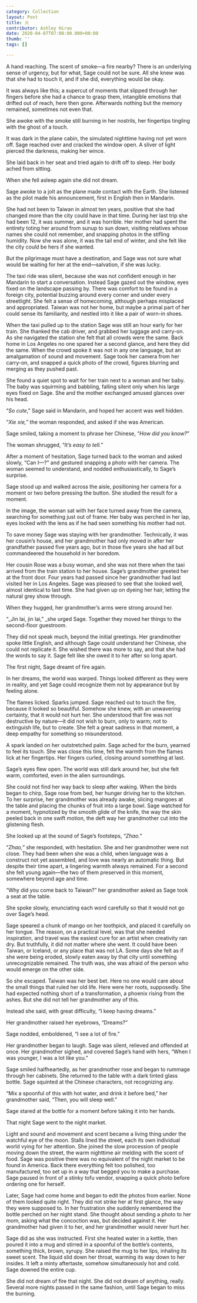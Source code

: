 ```yaml
---
category: Collection
layout: Post
title: 火
contributor: Ashley Hirao
date: 2020-04-07T07:00:00.000+00:00
thumb: ''
tags: []

---
```

A hand reaching. The scent of smoke—a fire nearby? There is an underlying sense of urgency, but for what, Sage could not be sure. All she knew was that she had to touch it, and if she did, everything would be okay.

It was always like this; a supercut of moments that slipped through her fingers before she had a chance to grasp them, intangible emotions that drifted out of reach, here then gone. Afterwards nothing but the memory remained, sometimes not even that.

She awoke with the smoke still burning in her nostrils, her fingertips tingling with the ghost of a touch.

It was dark in the plane cabin, the simulated nighttime having not yet worn off. Sage reached over and cracked the window open. A sliver of light pierced the darkness, making her wince.

She laid back in her seat and tried again to drift off to sleep. Her body ached from sitting.

When she fell asleep again she did not dream.

Sage awoke to a jolt as the plane made contact with the Earth. She listened as the pilot made his announcement, first in English then in Mandarin.

She had not been to Taiwan in almost ten years, positive that she had changed more than the city could have in that time. During her last trip she had been 12, it was summer, and it was horrible. Her mother had spent the entirety toting her around from sunup to sun down, visiting relatives whose names she could not remember, and snapping photos in the stifling humidity. Now she was alone, it was the tail end of winter, and she felt like the city could be hers if she wanted.

But the pilgrimage must have a destination, and Sage was not sure what would be waiting for her at the end—salvation, if she was lucky.

The taxi ride was silent, because she was not confident enough in her Mandarin to start a conversation. Instead Sage gazed out the window, eyes fixed on the landscape passing by. There was comfort to be found in a foreign city, potential buzzing around every corner and under every streetlight. She felt a sense of homecoming, although perhaps misplaced and appropriated. Taiwan was not her home, but maybe a primal part of her could sense its familiarity, and nestled into it like a pair of worn-in shoes.

When the taxi pulled up to the station Sage was still an hour early for her train. She thanked the cab driver, and grabbed her luggage and carry-on. As she navigated the station she felt that all crowds were the same. Back home in Los Angeles no one spared her a second glance, and here they did the same. When the crowd spoke it was not in any one language, but an amalgamation of sound and movement. Sage took her camera from her carry-on, and snapped a quick photo of the crowd, figures blurring and merging as they pushed past.

She found a quiet spot to wait for her train next to a woman and her baby. The baby was squirming and babbling, falling silent only when his large eyes fixed on Sage. She and the mother exchanged amused glances over his head.

“​_So cute​_,” Sage said in Mandarin, and hoped her accent was well hidden.

“​_Xie xie,​_” the woman responded, and asked if she was American.

Sage smiled, taking a moment to phrase her Chinese, “​_How did you know?​_”

The woman shrugged, “​_It’s easy to tell.​_”

After a moment of hesitation, Sage turned back to the woman and asked slowly, “Can I—?” and gestured snapping a photo with her camera. The woman seemed to understand, and nodded enthusiastically, to Sage’s surprise.

Sage stood up and walked across the aisle, positioning her camera for a moment or two before pressing the button. She studied the result for a moment.

In the image, the woman sat with her face turned away from the camera, searching for something just out of frame. Her baby was perched in her lap, eyes locked with the lens as if he had seen something his mother had not.

To save money Sage was staying with her grandmother. Technically, it was her cousin’s house, and her grandmother had only moved in after her grandfather passed five years ago, but in those five years she had all but commandeered the household in her boredom.

Her cousin Rose was a busy woman, and she was not there when the taxi arrived from the train station to her house. Sage’s grandmother greeted her at the front door. Four years had passed since her grandmother had last visited her in Los Angeles. Sage was pleased to see that she looked well, almost identical to last time. She had given up on dyeing her hair, letting the natural grey show through.

When they hugged, her grandmother’s arms were strong around her.

“​_Jin lai, jin lai,” ​_she urged Sage. Together they moved her things to the second-floor guestroom.

They did not speak much, beyond the initial greetings. Her grandmother spoke little English, and although Sage could understand her Chinese, she could not replicate it. She wished there was more to say, and that she had the words to say it. Sage felt like she owed it to her after so long apart.

The first night, Sage dreamt of fire again.

In her dreams, the world was warped. Things looked different as they were in reality, and yet Sage could recognize them not by appearance but by feeling alone.

The flames licked. Sparks jumped. Sage reached out to touch the fire, because it looked so beautiful. Somehow she knew, with an unwavering certainty, that it would not hurt her. She understood that fire was not destructive by nature—it did not wish to burn, only to warm; not to extinguish life, but to create. She felt a great sadness in that moment, a deep empathy for something so misunderstood.

A spark landed on her outstretched palm. Sage ached for the burn, yearned to feel its touch. She was close this time, felt the warmth from the flames lick at her fingertips. Her fingers curled, closing around something at last.

Sage’s eyes flew open. The world was still dark around her, but she felt warm, comforted, even in the alien surroundings.

She could not find her way back to sleep after waking. When the birds began to chirp, Sage rose from bed, her hunger driving her to the kitchen. To her surprise, her grandmother was already awake, slicing mangoes at the table and placing the chunks of fruit into a large bowl. Sage watched for a moment, hypnotized by the smooth glide of the knife, the way the skin peeled back in one swift motion, the deft way her grandmother cut into the glistening flesh.

She looked up at the sound of Sage’s footsteps, “​_Zhao.​_”

“​_Zhao,​_” she responded, with hesitation. She and her grandmother were not close. They had been when she was a child, when language was a construct not yet assembled, and love was nearly an automatic thing. But despite their time apart, a lingering warmth always remained. For a second she felt young again—the two of them preserved in this moment, somewhere beyond age and time.

“Why did you come back to Taiwan?” her grandmother asked as Sage took a seat at the table.

She spoke slowly, enunciating each word carefully so that it would not go over Sage’s head.

Sage speared a chunk of mango on her toothpick, and placed it carefully on her tongue. The reason, on a practical level, was that she needed inspiration, and travel was the easiest cure for an artist when creativity ran dry. But truthfully, it did not matter where she went. It could have been Taiwan, or Iceland, or any place that was not LA. Some days she felt as if she were being eroded, slowly eaten away by that city until something unrecognizable remained. The truth was, she was afraid of the person who would emerge on the other side.

So she escaped. Taiwan was her best bet. Here no one would care about the small things that ruled her old life. Here were her roots, supposedly. She had expected nothing short of a transformation, a phoenix rising from the ashes. But she did not tell her grandmother any of this.

Instead she said, with great difficulty, “I keep having dreams.”

Her grandmother raised her eyebrows, “Dreams?”

Sage nodded, emboldened, “I see a lot of fire.”

Her grandmother began to laugh. Sage was silent, relieved and offended at once. Her grandmother sighed, and covered Sage’s hand with hers, “When I was younger, I was a lot like you.”

Sage smiled halfheartedly, as her grandmother rose and began to rummage through her cabinets. She returned to the table with a dark tinted glass bottle. Sage squinted at the Chinese characters, not recognizing any.

“Mix a spoonful of this with hot water, and drink it before bed,” her grandmother said, “Then, you will sleep well.”

Sage stared at the bottle for a moment before taking it into her hands.

That night Sage went to the night market.

Light and sound and movement and scent became a living thing under the watchful eye of the moon. Stalls lined the street, each its own individual world vying for her attention. She joined the slow procession of people moving down the street, the warm nighttime air melding with the scent of food. Sage was positive there was no equivalent of the night market to be found in America. Back there everything felt too polished, too manufactured, too set up in a way that begged you to make a purchase. Sage paused in front of a stinky tofu vendor, snapping a quick photo before ordering one for herself.

Later, Sage had come home and began to edit the photos from earlier. None of them looked quite right. They did not strike her at first glance, the way they were supposed to. In her frustration she suddenly remembered the bottle perched on her night stand. She thought about sending a photo to her mom, asking what the concoction was, but decided against it. Her grandmother had given it to her, and her grandmother would never hurt her.

Sage did as she was instructed. First she heated water in a kettle, then poured it into a mug and stirred in a spoonful of the bottle’s contents, something thick, brown, syrupy. She raised the mug to her lips, inhaling its sweet scent. The liquid slid down her throat, warming its way down to her insides. It left a minty aftertaste, somehow simultaneously hot and cold. Sage downed the entire cup.

She did not dream of fire that night. She did not dream of anything, really. Several more nights passed in the same fashion, until Sage began to miss the burning.